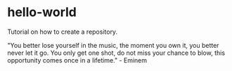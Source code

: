 # hello-world
Tutorial on how to create a repository.

"You better lose yourself in the music, the moment you own it, you better never let it go. You only get one shot, do not miss your chance to blow, this opportunity comes once in a lifetime." - Eminem
